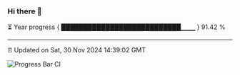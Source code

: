 ### Hi there 👋

⏳ Year progress { ███████████████████████████▁▁▁ } 91.42 %

---

⏰ Updated on Sat, 30 Nov 2024 14:39:02 GMT

![Progress Bar CI](https://github.com/IshwaranRudhara/GIT-ACTION/workflows/Progress%20Bar%20CI/badge.svg)
